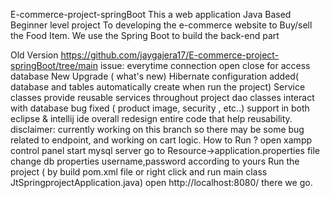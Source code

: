 E-commerce-project-springBoot
This a web application Java Based Beginner level project To developing the e-commerce website to Buy/sell the Food Item. We use the Spring Boot to build the back-end part

Old Version
https://github.com/jaygajera17/E-commerce-project-springBoot/tree/main
issue: everytime connection open close for access database
New Upgrade ( what's new)
Hibernate configuration added( database and tables automatically create when run the project)
Service classes provide reusable services throughout project
dao classes interact with database
bug fixed ( product image, security , etc..)
support in both eclipse & intellij ide
overall redesign entire code that help reusability.
disclaimer: currently working on this branch so there may be some bug related to endpoint, and working on cart logic.
How to Run ?
open xampp control panel start mysql server
go to Resource->application.properties file change db properties username,password according to yours
Run the project ( by build pom.xml file or right click and run main class JtSpringprojectApplication.java)
open http://localhost:8080/ there we go.
